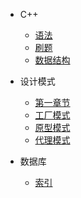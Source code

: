 - C++

    - [语法](c++/grammar/)
    - [刷题](c++/algorithm/)
    - [数据结构](c++/data_structure/)
    
- 设计模式

  - [第一章节](desgin-pattern/)
  - [工厂模式](desgin-pattern/)
  - [原型模式](desgin-pattern/)
  - [代理模式](desgin-pattern/)


- 数据库

    - [索引]()